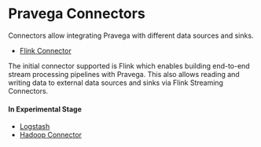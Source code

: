<!--
Copyright The Pravega Authors.

Licensed under the Apache License, Version 2.0 (the "License");
you may not use this file except in compliance with the License.
You may obtain a copy of the License at

    http://www.apache.org/licenses/LICENSE-2.0

Unless required by applicable law or agreed to in writing, software
distributed under the License is distributed on an "AS IS" BASIS,
WITHOUT WARRANTIES OR CONDITIONS OF ANY KIND, either express or implied.
See the License for the specific language governing permissions and
limitations under the License.
-->
# Pravega Connectors

Connectors allow integrating Pravega with different data sources and sinks.  

- [Flink Connector](https://github.com/pravega/flink-connectors)

The initial connector supported is Flink which enables building end-to-end stream processing pipelines with Pravega.  This also allows reading and writing data to external data sources and sinks via Flink Streaming Connectors.

#### In Experimental Stage

- [Logstash](https://github.com/pravega/logstash-output-pravega) 
- [Hadoop Connector](https://github.com/pravega/hadoop-connectors)


